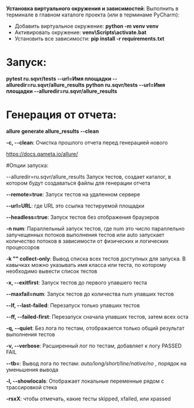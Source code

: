 **Установка виртуального окружения и зависимостей**:
Выполнить в терминале в главном каталоге проекта (или в терминаме PyCharm):
- Добавить виртуальное окружение: **python -m venv venv**
- Активировать окружение: **venv\Scripts\activate.bat**
- Установить все зависимости: **pip install -r requirements.txt**

# Запуск:

**pytest ru.sqvr/tests --url=Имя площадки --alluredir=ru.sqvr/allure_results**
**python ru.sqvr/tests --url=Имя площадки --alluredir=ru.sqvr/allure_results**

# Генерация от отчета:
**allure generate allure_results --clean**

**-с, --clean**: Очистка прошлого отчета перед генерацией нового

https://docs.qameta.io/allure/

#Опции запуска:

--alluredir=ru.sqvr/allure_results Запуск тестов, создает каталог,
 в котором будут создаваться файлы для генерации отчета

**--remote=true**: Запуск тестов на удаленном сервере

**--url=URL**: где URL это ссылка тестируемой площадки

**--headless=true**: Запуск тестов без отображения браузеров

**-n num**: Параллельный запуск тестов, где num это число параллельно запучещенных потоков выполнения тестов
 или auto запускает количество потоков в зависимости от физических и логических процессоров

**-k "" collect-only**: Вывод списка всех тестов доступных для запуска.
 В кавычках можно указывать имя класса или теста, по которому необходимо вывести список тестов
 
**-x, --exitfirst**: Запуск тестов до первого упавшего теста

**--maxfail=num**: Запуск тестов до количества num упавших тестов

**--lf, --last-failed**: Перезапуск только упавших тестов

**--ff, --failed-first**: Перезапуск сначала упавших тестов, затем всех оста

**-q, --quiet**: Без лога по тестам, отображается только общий результат выполнения тестов

**-v, --verbose**: Расширенный лог по тестам, добавляет к логу PASSED FAIL

**--tb=**: Вывод лога по тестам: *auto/long/short/line/native/no* , порядок на уменьшения вывода

**-l, --showlocals**: Отображает локальные переменные рядом с трассировкой стека

**-rsxX**: чтобы отмечать, какие тесты skipped, xfailed, или xpassed